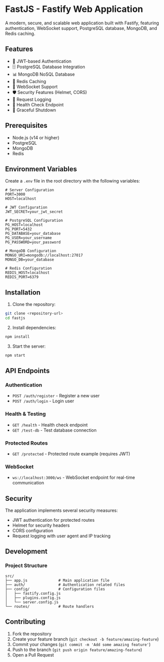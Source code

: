 # FastJS - Fastify Web Application

A modern, secure, and scalable web application built with Fastify, featuring authentication, WebSocket support, PostgreSQL database, MongoDB, and Redis caching.

## Features

- 🔐 JWT-based Authentication
- 🗄️ PostgreSQL Database Integration
- 📊 MongoDB NoSQL Database
- 🚀 Redis Caching
- 🔄 WebSocket Support
- 🛡️ Security Features (Helmet, CORS)
- 📝 Request Logging
- 🏥 Health Check Endpoint
- 🔌 Graceful Shutdown

## Prerequisites

- Node.js (v14 or higher)
- PostgreSQL
- MongoDB
- Redis

## Environment Variables

Create a `.env` file in the root directory with the following variables:

```env
# Server Configuration
PORT=3000
HOST=localhost

# JWT Configuration
JWT_SECRET=your_jwt_secret

# PostgreSQL Configuration
PG_HOST=localhost
PG_PORT=5432
PG_DATABASE=your_database
PG_USER=your_username
PG_PASSWORD=your_password

# MongoDB Configuration
MONGO_URI=mongodb://localhost:27017
MONGO_DB=your_database

# Redis Configuration
REDIS_HOST=localhost
REDIS_PORT=6379
```

## Installation

1. Clone the repository:
```bash
git clone <repository-url>
cd fastjs
```

2. Install dependencies:
```bash
npm install
```

3. Start the server:
```bash
npm start
```

## API Endpoints

### Authentication
- `POST /auth/register` - Register a new user
- `POST /auth/login` - Login user

### Health & Testing
- `GET /health` - Health check endpoint
- `GET /test-db` - Test database connection

### Protected Routes
- `GET /protected` - Protected route example (requires JWT)

### WebSocket
- `ws://localhost:3000/ws` - WebSocket endpoint for real-time communication

## Security

The application implements several security measures:
- JWT authentication for protected routes
- Helmet for security headers
- CORS configuration
- Request logging with user agent and IP tracking

## Development

### Project Structure
```
src/
├── app.js              # Main application file
├── auth/               # Authentication related files
├── config/             # Configuration files
│   ├── fastify.config.js
│   ├── plugins.config.js
│   └── server.config.js
└── routes/             # Route handlers
```


## Contributing

1. Fork the repository
2. Create your feature branch (`git checkout -b feature/amazing-feature`)
3. Commit your changes (`git commit -m 'Add some amazing feature'`)
4. Push to the branch (`git push origin feature/amazing-feature`)
5. Open a Pull Request 
